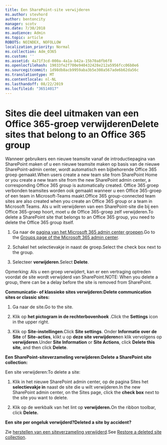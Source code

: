 ```yaml
---
title: Een SharePoint-site verwijderen
ms.author: stevhord
author: bentoncity
manager: scotv
ms.date: 7/30/2018
ms.audience: Admin
ms.topic: article
ROBOTS: NOINDEX, NOFOLLOW
localization_priority: Normal
ms.collection: Adm_O365
ms.custom: ''
ms.assetid: 4a71f3cd-000a-4a1a-b42a-15b70a8fb6f8
ms.openlocfilehash: 19033fe2f700e940432428e212a5956fcc06b0e6
ms.sourcegitcommit: 1d98db8acb9959aba3b5e308a567ade6b62da56c
ms.translationtype: MT
ms.contentlocale: nl-NL
ms.lasthandoff: 08/22/2019
ms.locfileid: "36514017"
---
```

# <a name="delete-sites-that-belong-to-an-office-365-group"></a><span data-ttu-id="102ca-102">Sites die deel uitmaken van een Office 365-groep verwijderen</span><span class="sxs-lookup"><span data-stu-id="102ca-102">Delete sites that belong to an Office 365 group</span></span>

<span data-ttu-id="102ca-103">Wanneer gebruikers een nieuwe teamsite vanaf de introductiepagina van SharePoint maken of u een nieuwe teamsite maken op basis van de nieuwe SharePoint-admin center, wordt automatisch een bijbehorende Office 365 groep gemaakt.</span><span class="sxs-lookup"><span data-stu-id="102ca-103">When users create a new team site from SharePoint Home or you create a new team site from the new SharePoint admin center, a corresponding Office 365 group is automatically created.</span></span> <span data-ttu-id="102ca-104">Office 365 groep verbonden teamsites worden ook gemaakt wanneer u een Office 365-groep of een team in Microsoft-Teams maakt.</span><span class="sxs-lookup"><span data-stu-id="102ca-104">Office 365 group-connected team sites are also created when you create an Office 365 group or a team in Microsoft Teams.</span></span> <span data-ttu-id="102ca-105">Als u wilt verwijderen van een SharePoint-site die bij een Office 365-groep hoort, moet u de Office 365-groep zelf verwijderen.</span><span class="sxs-lookup"><span data-stu-id="102ca-105">To delete a SharePoint site that belongs to an Office 365 group, you need to delete the Office 365 group itself.</span></span> 
  
1. <span data-ttu-id="102ca-106">Ga naar de [pagina van het Microsoft 365 admin center groepen](https://portal.office.com/adminportal/home#/groups).</span><span class="sxs-lookup"><span data-stu-id="102ca-106">Go to the [Groups page of the Microsoft 365 admin center](https://portal.office.com/adminportal/home#/groups).</span></span>
    
2. <span data-ttu-id="102ca-107">Schakel het selectievakje in naast de groep.</span><span class="sxs-lookup"><span data-stu-id="102ca-107">Select the check box next to the group.</span></span>
    
3. <span data-ttu-id="102ca-108">Selecteer **verwijderen**.</span><span class="sxs-lookup"><span data-stu-id="102ca-108">Select **Delete**.</span></span>
    
<span data-ttu-id="102ca-109">Opmerking: Als u een groep verwijdert, kan er een vertraging optreden voordat de site wordt verwijderd van SharePoint.</span><span class="sxs-lookup"><span data-stu-id="102ca-109">NOTE: When you delete a group, there can be a delay before the site is removed from SharePoint.</span></span>
  
<span data-ttu-id="102ca-110">**Communicatie- of klassieke sites verwijderen:**</span><span class="sxs-lookup"><span data-stu-id="102ca-110">**Delete communication sites or classic sites:**</span></span>

1. <span data-ttu-id="102ca-111">Ga naar de site.</span><span class="sxs-lookup"><span data-stu-id="102ca-111">Go to the site.</span></span>
  
2. <span data-ttu-id="102ca-112">Klik op **het pictogram in de rechterbovenhoek** .</span><span class="sxs-lookup"><span data-stu-id="102ca-112">Click the **Settings** icon in the upper right.</span></span> 
  
3. <span data-ttu-id="102ca-113">Klik op **Site-instellingen**.</span><span class="sxs-lookup"><span data-stu-id="102ca-113">Click **Site settings**.</span></span> <span data-ttu-id="102ca-114">Onder **Informatie over de Site** of **Site-acties**, klikt u op **deze site verwijderen**en klik vervolgens op **verwijderen**.</span><span class="sxs-lookup"><span data-stu-id="102ca-114">Under **Site Information** or **Site Actions**, click **Delete this site**, and then click **Delete**.</span></span>
  
<span data-ttu-id="102ca-115">**Een SharePoint-siteverzameling verwijderen:**</span><span class="sxs-lookup"><span data-stu-id="102ca-115">**Delete a SharePoint site collection:**</span></span>

<span data-ttu-id="102ca-116">Een site verwijderen:</span><span class="sxs-lookup"><span data-stu-id="102ca-116">To delete a site:</span></span>
  
1. <span data-ttu-id="102ca-117">Klik in het nieuwe SharePoint admin center, op de pagina Sites het **selectievakje in** naast de site die u wilt verwijderen.</span><span class="sxs-lookup"><span data-stu-id="102ca-117">In the new SharePoint admin center, on the Sites page, click the **check box** next to the site you want to delete.</span></span> 
    
2. <span data-ttu-id="102ca-118">Klik op de werkbalk van het lint op **verwijderen.**</span><span class="sxs-lookup"><span data-stu-id="102ca-118">On the ribbon toolbar, click **Delete.**</span></span>
    
<span data-ttu-id="102ca-119">**Een site per ongeluk verwijderd?**</span><span class="sxs-lookup"><span data-stu-id="102ca-119">**Deleted a site by accident?**</span></span>

<span data-ttu-id="102ca-120">Zie [herstellen van een siteverzameling verwijderd](https://go.microsoft.com/fwlink/?linkid=867660).</span><span class="sxs-lookup"><span data-stu-id="102ca-120">See [Restore a deleted site collection](https://go.microsoft.com/fwlink/?linkid=867660).</span></span>
  

